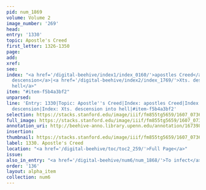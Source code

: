 ```yaml
---
pid: num_1869
volume: Volume 2
image_number: '269'
head:
entry: '1330'
topic: Apostle's Creed
first_letter: 1326-1350
page:
add:
xref:
see:
index: "<a href='/digital-beehive/index1/index_0160/'>apostles Creed</a>|<a href='/digital-beehive/index1/index_0648/'>Christ's
  descension</a>|<a href='/digital-beehive/index2/index_1769/'>Xts. descension into
  hell</a>"
item: "#item-f5b4a3bf2"
unparsed:
line: 'Entry: 1330|Topic: Apostle''s Creed|Index: apostles Creed|Index: Christ''s
  descension|Index: Xts. descension into hell|#item-f5b4a3bf2'
selection: https://stacks.stanford.edu/image/iiif/fm855tg5659/1607_0736/439,4304,2848,616/full/0/default.jpg
full_image: https://stacks.stanford.edu/image/iiif/fm855tg5659/1607_0736/full/full/0/default.jpg
annotation_uri: http://beehive-anno.library.upenn.edu/annotation/1673984739253
insertion:
thumbnail: https://stacks.stanford.edu/image/iiif/fm855tg5659/1607_0736/439,4304,600,180/250,/0/default.jpg
label: 1330. Apostle's Creed
location: "<a href='/digital-beehive/toc/toc2_259/'>Full Page</a>"
issue:
also_in_entry: "<a href='/digital-beehive/num6/num_1868/'>To infect</a>"
order: '136'
layout: alpha_item
collection: num6
---
```

